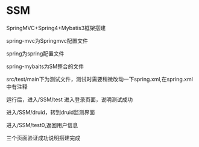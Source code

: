 # SSM

SpringMVC+Spring4+Mybatis3框架搭建

spring-mvc为Springmvc配置文件

spring为spring配置文件

spring-mybaits为SM整合的文件

src/test/main下为测试文件，测试时需要稍微改动一下spring.xml,在spring.xml中有注释

运行后，进入/SSM/test  进入登录页面，说明测试成功

进入/SSM/druid，转到druid监测界面

进入/SSM/test0,返回用户信息

三个页面验证成功说明搭建完成

